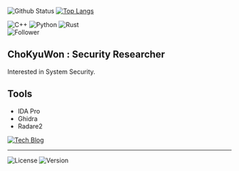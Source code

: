 ![Github Status](https://github-readme-stats.vercel.app/api?username=chokyuwon&show_icons=true)
[![Top Langs](https://github-readme-stats.vercel.app/api/top-langs/?username=ChoKyuWon&layout=compact&langs_count=8&hide=D,Batchfile,Objective-C,shell,Makefile)](https://github.com/anuraghazra/github-readme-stats)

![C++](https://img.shields.io/badge/-C++-informational?style=for-the-badge&logo=C%2B%2B&logoColor=fff)
![Python](https://img.shields.io/badge/-python-ff69b4?style=for-the-badge&logo=python&logoColor=fff)
![Rust](https://img.shields.io/badge/-Rust-lightgrey?style=for-the-badge&logo=Rust&logoColor=000)  
![Follower](https://img.shields.io/github/followers/ChoKyuWon?label=ChoKyuWon%20Followers&style=social)
## ChoKyuWon : Security Researcher

Interested in System Security. 

## Tools
- IDA Pro
- Ghidra
- Radare2  
  
[![Tech Blog](http://img.shields.io/badge/-Tech%20Blog-655ced?style=flat&logo=github&link=https://chokyuwon.github.io)](https://chokyuwon.github.io)
<hr>

![License](https://img.shields.io/badge/License-MIT-green)
![Version](https://img.shields.io/badge/version-0.0.1-blue)
